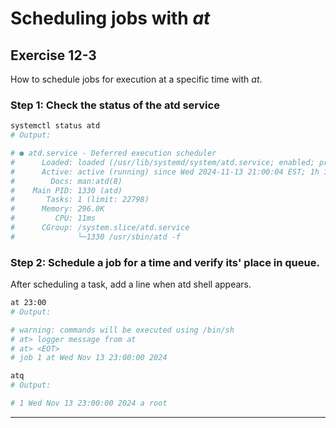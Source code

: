 # Scheduling jobs with *at*
## Exercise 12-3
How to schedule jobs for execution at a specific time with *at*.

### Step 1: Check the status of the atd service


```bash
systemctl status atd
# Output: 

# ● atd.service - Deferred execution scheduler
#      Loaded: loaded (/usr/lib/systemd/system/atd.service; enabled; preset: enabled)
#      Active: active (running) since Wed 2024-11-13 21:00:04 EST; 1h 14min ago
#        Docs: man:atd(8)
#    Main PID: 1330 (atd)
#       Tasks: 1 (limit: 22798)
#      Memory: 296.0K
#         CPU: 11ms
#      CGroup: /system.slice/atd.service
#              └─1330 /usr/sbin/atd -f
```

### Step 2: Schedule a job for a time and verify its' place in queue.

After scheduling a task, add a line when atd shell appears.

```bash
at 23:00
# Output:

# warning: commands will be executed using /bin/sh
# at> logger message from at
# at> <EOT>
# job 1 at Wed Nov 13 23:00:00 2024

atq
# Output:

# 1	Wed Nov 13 23:00:00 2024 a root
```

---